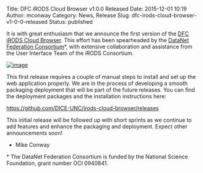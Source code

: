 Title: DFC iRODS Cloud Browser v1.0.0 Released
Date: 2015-12-01 10:19
Author: mconway
Category: News, Release
Slug: dfc-irods-cloud-browser-v1-0-0-released
Status: published

It is with great enthusiasm that we announce the first version of the
[DFC iRODS Cloud
Browser](https://github.com/DICE-UNC/irods-cloud-browser). This effort
has been spearheaded by the [DataNet Federation
Consortium](http://datafed.org/)\*, with extensive collaboration and
assistance from the User Interface Team of the iRODS Consortium.

[![image](./theme/uploads/2015/12/image-1024x779.png)](./theme/uploads/2015/12/image.png)

This first release requires a couple of manual steps to install and set
up the web application properly. We are in the process of developing a
smooth packaging deployment that will be part of the future releases.
You can find the deployment packages and the installation instructions
here:

<https://github.com/DICE-UNC/irods-cloud-browser/releases>

This initial release will be followed up with short sprints as we
continue to add features and enhance the packaging and deployment.
Expect other announcements soon!

- Mike Conway

\* The DataNet Federation Consortium is funded by the National Science
Foundation, grant number OCI 0940841.
